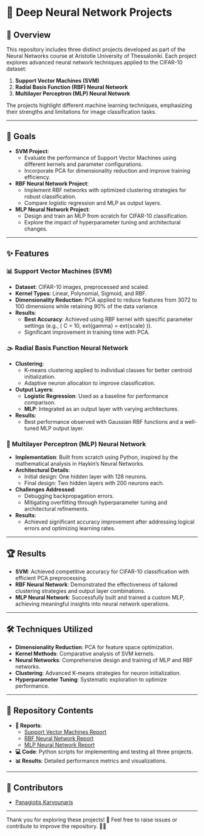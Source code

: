 # 🤖 Deep Neural Network Projects

## 📖 Overview
This repository includes three distinct projects developed as part of the Neural Networks course at Aristotle University of Thessaloniki. Each project explores advanced neural network techniques applied to the CIFAR-10 dataset:

1. **Support Vector Machines (SVM)**
2. **Radial Basis Function (RBF) Neural Network**
3. **Multilayer Perceptron (MLP) Neural Network**

The projects highlight different machine learning techniques, emphasizing their strengths and limitations for image classification tasks.

---

## 🎯 Goals

- **SVM Project**:
  - Evaluate the performance of Support Vector Machines using different kernels and parameter configurations.
  - Incorporate PCA for dimensionality reduction and improve training efficiency.
- **RBF Neural Network Project**:
  - Implement RBF networks with optimized clustering strategies for robust classification.
  - Compare logistic regression and MLP as output layers.
- **MLP Neural Network Project**:
  - Design and train an MLP from scratch for CIFAR-10 classification.
  - Explore the impact of hyperparameter tuning and architectural changes.

---

## ✨ Features

### 📊 Support Vector Machines (SVM)
- **Dataset**: CIFAR-10 images, preprocessed and scaled.
- **Kernel Types**: Linear, Polynomial, Sigmoid, and RBF.
- **Dimensionality Reduction**: PCA applied to reduce features from 3072 to 100 dimensions while retaining 90% of the data variance.
- **Results**:
  - **Best Accuracy**: Achieved using RBF kernel with specific parameter settings (e.g., \( C = 10, 	ext{gamma} = 	ext{scale} \)).
  - Significant improvement in training time with PCA.

### 🌫️ Radial Basis Function Neural Network
- **Clustering**:
  - K-means clustering applied to individual classes for better centroid initialization.
  - Adaptive neuron allocation to improve classification.
- **Output Layers**:
  - **Logistic Regression**: Used as a baseline for performance comparison.
  - **MLP**: Integrated as an output layer with varying architectures.
- **Results**:
  - Best performance observed with Gaussian RBF functions and a well-tuned MLP output layer.

### 🧠 Multilayer Perceptron (MLP) Neural Network
- **Implementation**: Built from scratch using Python, inspired by the mathematical analysis in Haykin’s Neural Networks.
- **Architectural Details**:
  - Initial design: One hidden layer with 128 neurons.
  - Final design: Two hidden layers with 200 neurons each.
- **Challenges Addressed**:
  - Debugging backpropagation errors.
  - Mitigating overfitting through hyperparameter tuning and architectural refinements.
- **Results**:
  - Achieved significant accuracy improvement after addressing logical errors and optimizing learning rates.

---

## 🏆 Results
- **SVM**: Achieved competitive accuracy for CIFAR-10 classification with efficient PCA preprocessing.
- **RBF Neural Network**: Demonstrated the effectiveness of tailored clustering strategies and output layer combinations.
- **MLP Neural Network**: Successfully built and trained a custom MLP, achieving meaningful insights into neural network operations.

---

## 🛠️ Techniques Utilized
- **Dimensionality Reduction**: PCA for feature space optimization.
- **Kernel Methods**: Comparative analysis of SVM kernels.
- **Neural Networks**: Comprehensive design and training of MLP and RBF networks.
- **Clustering**: Advanced K-means strategies for neuron initialization.
- **Hyperparameter Tuning**: Systematic exploration to optimize performance.

---

## 📂 Repository Contents
- **📄 Reports**:
  - [Support Vector Machines Report](./SVM_10193.pdf)
  - [RBF Neural Network Report](./RBF_Neural_Network.pdf)
  - [MLP Neural Network Report](./Neurolink_Network_1.pdf)
- **💻 Code**: Python scripts for implementing and testing all three projects.
- **📊 Results**: Detailed performance metrics and visualizations.

---

## 🤝 Contributors
- [Panagiotis Karvounaris](https://github.com/karvounaris)

---

Thank you for exploring these projects! 🌟 Feel free to raise issues or contribute to improve the repository. 🚀😊

